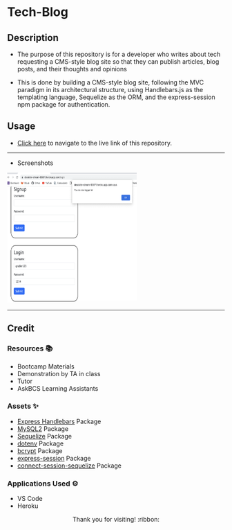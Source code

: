 # Tech-Blog

## Description

- The purpose of this repository is for a developer who writes about tech
requesting a CMS-style blog site so that they can publish articles, blog posts, and their thoughts and opinions

- This is done by building a CMS-style blog site, following the MVC paradigm in its architectural structure, using Handlebars.js as the templating language, Sequelize as the ORM, and the express-session npm package for authentication.

## Usage

- [Click here](*) to navigate to the live link of this repository.

---------------------------

- Screenshots

<img src="./demo-images/demo1.png" width="300" height="300">

---------------------------

## Credit

### Resources :books:
- Bootcamp Materials
- Demonstration by TA in class
- Tutor
- AskBCS Learning Assistants

### Assets :sparkles:
- [Express Handlebars](https://www.npmjs.com/package/express-handlebars) Package
- [MySQL2](https://www.npmjs.com/package/mysql2) Package
- [Sequelize](https://www.npmjs.com/package/sequelize) Package
- [dotenv](https://www.npmjs.com/package/dotenv) Package
- [bcrypt](https://www.npmjs.com/package/bcrypt) Package
- [express-session](https://www.npmjs.com/package/express-session) Package
- [connect-session-sequelize](https://www.npmjs.com/package/connect-session-sequelize) Package

### Applications Used :gear:
- VS Code
- Heroku

<p align="center">Thank you for visiting! :ribbon:</p>